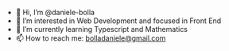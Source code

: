 - 👋 Hi, I’m @daniele-bolla
- 👀 I’m interested in Web Development and focused in Front End
- 🌱 I’m currently learning Typescript and Mathematics
- 📫 How to reach me: [bolladaniele@gmail.com](mailto:bolladaniele@gmail.com)

<!---
daniele-bolla/daniele-bolla is a ✨ special ✨ repository because its `README.md` (this file) appears on your GitHub profile.
You can click the Preview link to take a look at your changes.
--->
